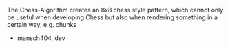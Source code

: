 The Chess-Algorithm creates an 8x8 chess style pattern, which cannot only be useful 
when developing Chess but also when rendering something in a certain way, e.g. chunks

- mansch404, dev